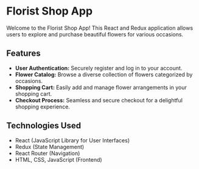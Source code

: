 # Florist Shop App

Welcome to the Florist Shop App! This React and Redux application allows users to explore and purchase beautiful flowers for various occasions.

## Features

- **User Authentication:** Securely register and log in to your account.
- **Flower Catalog:** Browse a diverse collection of flowers categorized by occasions.
- **Shopping Cart:** Easily add and manage flower arrangements in your shopping cart.
- **Checkout Process:** Seamless and secure checkout for a delightful shopping experience.

## Technologies Used

- React (JavaScript Library for User Interfaces)
- Redux (State Management)
- React Router (Navigation)
- HTML, CSS, JavaScript (Frontend)

